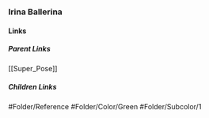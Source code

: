 ### Irina Ballerina
#### Links
##### Parent Links
[[Super_Pose]]
##### Children Links
#Folder/Reference
#Folder/Color/Green
#Folder/Subcolor/1

